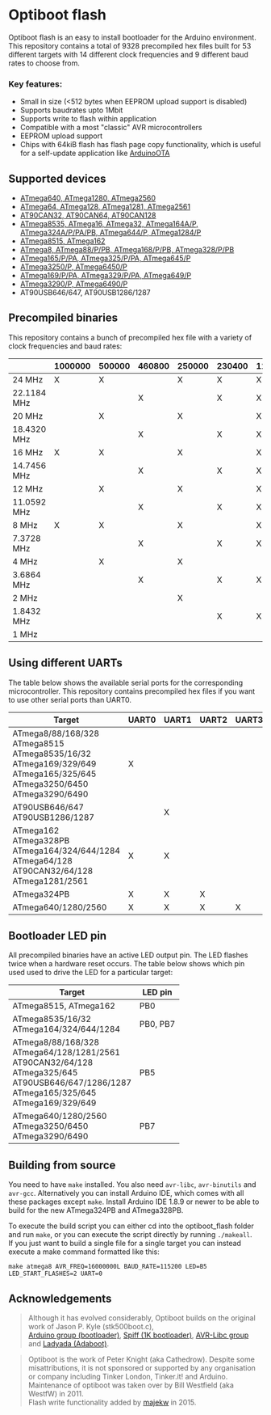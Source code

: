# Optiboot flash
Optiboot flash is an easy to install bootloader for the Arduino environment. 
This repository contains a total of 9328 precompiled hex files built for 53 different targets with 14 different clock frequencies and 9 different baud rates to choose from.


### Key features:
* Small in size (<512 bytes when EEPROM upload support is disabled)
* Supports baudrates upto 1Mbit
* Supports write to flash within application
* Compatible with a most "classic" AVR microcontrollers
* EEPROM upload support
* Chips with 64kiB flash has flash page copy functionality, which is useful for a self-update application like [ArduinoOTA](https://github.com/jandrassy/ArduinoOTA)


## Supported devices
* [ATmega640, ATmega1280, ATmega2560](https://github.com/MCUdude/MegaCore)
* [ATmega64, ATmega128, ATmega1281, ATmega2561](https://github.com/MCUdude/MegaCore)
* [AT90CAN32, AT90CAN64, AT90CAN128](https://github.com/MCUdude/MegaCore)
* [ATmega8535, ATmega16, ATmega32, ATmega164A/P, ATmega324A/P/PA/PB, ATmega644/P, ATmega1284/P](https://github.com/MCUdude/MightyCore)
* [ATmega8515, ATmega162](https://github.com/MCUdude/MajorCore)
* [ATmega8, ATmega88/P/PB, ATmega168/P/PB, ATmega328/P/PB](https://github.com/MCUdude/MiniCore)
* [ATmega165/P/PA, ATmega325/P/PA, ATmega645/P](https://github.com/MCUdude/MegaCore)
* [ATmega3250/P, ATmega6450/P](https://github.com/MCUdude/MegaCore)
* [ATmega169/P/PA, ATmega329/P/PA, ATmega649/P](https://github.com/MCUdude/MegaCore)
* [ATmega3290/P, ATmega6490/P](https://github.com/MCUdude/MegaCore)
* AT90USB646/647, AT90USB1286/1287


## Precompiled binaries
This repository contains a bunch of precompiled hex file with a variety of clock frequencies and baud rates:

|             | 1000000 | 500000 | 460800 | 250000 | 230400 | 115200 | 57600 | 38400 | 19200 | 9600 |
|-------------|---------|--------|--------|--------|--------|--------|-------|-------|-------|------|
| 24 MHz      |  X      |  X     |        |  X     |  X     |  X     |  X    |  X    |  X    |      |
| 22.1184 MHz |         |        |  X     |        |  X     |  X     |  X    |  X    |  X    |      |
| 20 MHz      |         |  X     |        |  X     |        |  X     |       |       |  X    |      |
| 18.4320 MHz |         |        |  X     |        |  X     |  X     |  X    |  X    |  X    |  X   |
| 16 MHz      |  X      |  X     |        |  X     |        |  X     |       |  X    |  X    |  X   |
| 14.7456 MHz |         |        |  X     |        |  X     |  X     |  X    |  X    |  X    |  X   | 
| 12 MHz      |         |  X     |        |  X     |        |  X     |  X    |       |  X    |  X   |
| 11.0592 MHz |         |        |  X     |        |  X     |  X     |  X    |  X    |  X    |  X   | 
| 8 MHz       |  X      |  X     |        |  X     |        |  X     |  X    |  X    |  X    |  X   |
| 7.3728 MHz  |         |        |  X     |        |  X     |  X     |  X    |  X    |  X    |  X   | 
| 4 MHz       |         |  X     |        |  X     |        |        |       |       |  X    |  X   |
| 3.6864 MHz  |         |        |  X     |        |  X     |  X     |  X    |  X    |  X    |  X   | 
| 2 MHz       |         |        |        |  X     |        |        |       |       |  X    |  X   |
| 1.8432 MHz  |         |        |        |        |  X     |  X     |  X    |  X    |  X    |  X   | 
| 1 MHz       |         |        |        |        |        |        |       |       |       |  X   | 


## Using different UARTs
The table below shows the available serial ports for the corresponding microcontroller. This repository contains precompiled hex files if you want to use other serial ports than UART0.

| Target                                                                                                                                                 | UART0 | UART1 | UART2 | UART3 |
|--------------------------------------------------------------------------------------------------------------------------------------------------------|-------|-------|-------|-------|
| ATmega8/88/168/328 <br/> ATmega8515 <br/> ATmega8535/16/32 <br/> ATmega169/329/649 <br/> ATmega165/325/645 <br/> ATmega3250/6450 <br/> ATmega3290/6490 | X     |       |       |       |
| AT90USB646/647 <br/> AT90USB1286/1287                                                                                                                  |       | X     |       |       |
| ATmega162 <br/> ATmega328PB <br/> ATmega164/324/644/1284 <br/> ATmega64/128 <br/> AT90CAN32/64/128 <br/> ATmega1281/2561                               | X     | X     |       |       |
| ATmega324PB                                                                                                                                            | X     | X     | X     |       |
| ATmega640/1280/2560                                                                                                                                    | X     | X     | X     | X     |

## Bootloader LED pin
All precompiled binaries have an active LED output pin. The LED flashes twice when a hardware reset occurs. The table below shows which pin used used to drive the LED for a particular target:

| Target                                                                                                                                                                    | LED pin  |
|---------------------------------------------------------------------------------------------------------------------------------------------------------------------------|----------|
| ATmega8515, ATmega162                                                                                                                                                     | PB0      |
| ATmega8535/16/32 <br/> ATmega164/324/644/1284                                                                                                                             | PB0, PB7 |
| ATmega8/88/168/328 <br/> ATmega64/128/1281/2561 <br/> AT90CAN32/64/128 <br/> ATmega325/645 <br/> AT90USB646/647/1286/1287 <br/> ATmega165/325/645 <br/> ATmega169/329/649 | PB5      |
| ATmega640/1280/2560 <br/> ATmega3250/6450 <br/> ATmega3290/6490                                                                                                           | PB7      |

## Building from source
You need to have `make` installed. You also need `avr-libc`, `avr-binutils` and `avr-gcc`. Alternatively you can install Arduino IDE, which comes with all these packages except `make`.
Install Arduino IDE 1.8.9 or newer to be able to build for the new ATmega324PB and ATmega328PB.

To execute the build script you can either cd into the optiboot_flash folder and run `make`, or you can execute the script directly by running `./makeall`.  
If you just want to build a single file for a single target you can instead execute a make command formatted like this:

`make atmega8 AVR_FREQ=16000000L BAUD_RATE=115200 LED=B5 LED_START_FLASHES=2 UART=0`

## Acknowledgements

> Although it has evolved considerably, Optiboot builds on the original work of Jason P. Kyle (stk500boot.c), <br/>
[Arduino group (bootloader)](http://arduino.cc), [Spiff (1K bootloader)](http://spiffie.org/know/arduino_1k_bootloader/bootloader.shtml),
[AVR-Libc group](http://nongnu.org/avr-libc) and [Ladyada (Adaboot)](http://www.ladyada.net/library/arduino/bootloader.html).

> Optiboot is the work of Peter Knight (aka Cathedrow). Despite some misattributions, it is not sponsored or supported by any organisation or company including Tinker London, Tinker.it! and Arduino. <br/>
> Maintenance of optiboot was taken over by Bill Westfield (aka WestfW) in 2011. <br/>
> Flash write functionality added by [majekw](https://github.com/majekw/) in 2015.

